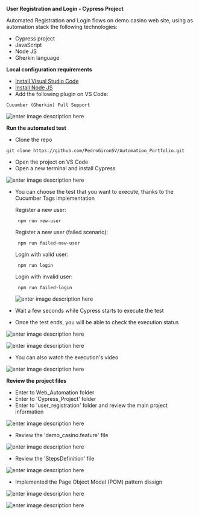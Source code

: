 **User Registration and Login - Cypress Project**

Automated Registration and Login flows on demo.casino web site, using as automation stack the following technologies:

 - Cypress project
 - JavaScript
 - Node JS
 - Gherkin language


**Local configuration requirements**

 - [Install Visual Studio Code](https://code.visualstudio.com/download)
 - [Install Node JS](https://nodejs.org/es/download)
 - Add the following plugin on VS Code:
 
 ```
Cucumber (Gherkin) Full Support
```
  ![enter image description here](https://blogger.googleusercontent.com/img/b/R29vZ2xl/AVvXsEhJ9_ljOrxrLIRfShmahTPZjHmRqEdmiQRB_frHxEgUWtqPLtCIj0ThuAdJ_ii5lgQQxMKUk2WH3ZatPCOAWYTrwiCZSfdJ4a4E9j8I5yonmBhBpZpol5XBFjuYjDL6ofDRCwz-nOaZ5Ay53QFoKX3BVDEloX7YalHcwD0mqI18VKLKWtUIEpc2Gbi4jg/w640-h264/Cucumber_Ext.PNG)
	
**Run the automated test**

 - Clone the repo
 
```
git clone https://github.com/PedroGironSV/Automation_Portfolio.git
```

 - Open the project on VS Code
 - Open a new terminal and install Cypress

![enter image description here](https://blogger.googleusercontent.com/img/b/R29vZ2xl/AVvXsEiwIooSOIjixrrOe98ys6197aQzVdgE3GfCNrGy4_T1xFgOcJWDP2zIKHE9dw14671gX1U1-dm_P6FU2LI5vYp20Jr4gxtRlVAIS7sp1_9dQL4vk7QTCgYMCeJChuoMLT5oHFOqVm1A2chIGXpZGU3WS1fjNhdzKKLPnGKLyLa_kzLk-QDt982T1Vuoy1LO/w640-h186/1.%20Cypress_install.PNG)

 - You can choose the test that you want to execute, thanks to the Cucumber Tags implementation
   
   Register a new user:
  
   ```
    npm run new-user
   ```

   Register a new user (failed scenario):
  
   ```
    npm run failed-new-user
   ```

   Login with valid user:
  
   ```
    npm run login
   ```

   Login with invalid user:
  
   ```
    npm run failed-login
   ```

   ![enter image description here](https://blogger.googleusercontent.com/img/b/R29vZ2xl/AVvXsEj1Fs2hSB5KXio00TWUFa-WvJqAJlrk0jkKjri7JxSRfrlyDCA-4cgjsPjrThwLF2FMJwVMAFWTYV0AxDAceHbi4DMtOAmawgVWwOaTYyBLJetbHVU98fpdrzEa_m-AeCsEOs3wXHe0aIkwhe7_o6RY8n7EgWChVcOAA8ABaH91_msHnIMfQ0fVgONvWvR5/w640-h336/5.%20run_tag.PNG)
   

 - Wait a few seconds while Cypress starts to execute the test
 - Once the test ends, you will be able to check the execution status

![enter image description here](https://blogger.googleusercontent.com/img/b/R29vZ2xl/AVvXsEiyEBjxFsz6ZVesypqb6poRq9Bkqr-aHjBl0Dl-2DUhIhEe06meUvCCpclACd3LTS8tkchk5eNOOWzx4zJX5NpOqwtDzAFA-4urFweQZQz_7tZptxpihlCrVftYx24mAkJsliIbZuPtkIn_sll3IQmvLXoQ4CxivX-Z8HGy2nHIdRrBL_fmL4Dd37eLTsZt/w640-h264/5.1%20run_init.PNG)

![enter image description here](https://blogger.googleusercontent.com/img/b/R29vZ2xl/AVvXsEgOQHKg4AAwS6O_KH3zrcCrPSycaNG4L_C29XtfbdrVf6HqS7BHSupi944kWy_R54SPYAa9z9rbYPd6Djew829_ufI8qp1pJZCZ0HdFDdfGnrwkIEfz-jF91chZMXZNXWiW4-qjE_SpHL-zMpp1fbPm63NRLtzYLrRgbJWKHQsvHhj_Fw6u-2yAXe96MIUD/w640-h402/5.2%20results.PNG)

   - You can also watch the execution's video

![enter image description here](https://blogger.googleusercontent.com/img/b/R29vZ2xl/AVvXsEgQQ7tKZ5IhujdMMFQy4M2uREVVdTeo1BvkJF0O06zDMGMnv1dWwWXz-9b7aubWOtLhyHRP0D5L7Q6b55DKKS5jR-MVL2bsSWvsh3bT6AxKtQ0U_BNIGjSakJlDkv221XYu-0w8tZSxJVzGBoKKFqaV60HDDIEKaB_iFcalMKj40wp0QqUU02nQjPFyu_Tk/w640-h314/5.3%20video.PNG)
     

**Review the project files**

 - Enter to Web_Automation folder
 - Enter to 'Cypress_Project' folder
 - Enter to 'user_registration' folder and review the main project information

![enter image description here](https://blogger.googleusercontent.com/img/b/R29vZ2xl/AVvXsEha7Apb2PITqCk_MwcGzf3N9j7Soy4t9gKTYeUa1ffmrpcd3vAVR0TgHOngVghYqb9uiNQEP2ZW4K-aFYE51_7vavl3FJLz2NUXPj8U3M12X2W_oF1sunHSfmL8zI6vPd1bGARou9DRQUq19ZBFeoUO62jZFUo_DZhBrr-potTIO52slltNHHKYxoaB3-gl/w640-h274/1.%20general_info.PNG)

 - Review the 'demo_casino.feature' file

![enter image description here](https://blogger.googleusercontent.com/img/b/R29vZ2xl/AVvXsEgs096XR7vZddmcVGDe8DqeAM9v2u89fPzK00R6crTi5lddX10DPovsJxYkwKggjJcNg7Qz01i2BiG9G8NvPpT7rz4yDT7BldywllD5BQJoVcTuoTjtVoFxYCbOyDJROrsKlBX2aLI_0JaSh9ZieT3s7WUl_RA0uUYjcREg4bvkNGOitG9PM24yVCrD9uJZ/w640-h400/2%20feature_file.PNG)

 - Review the 'StepsDefinition' file

![enter image description here](https://blogger.googleusercontent.com/img/b/R29vZ2xl/AVvXsEhYBdjq8R1l-uedaOlE3f4UVb-xL8oCPg147dEDWF41cf5313c-l-htywJok94VAtEoMg58q2fm39icnXNLZ4w72JZ5ZZpY5vrkCdYoSv6lk4dQhourscoLHWTu_TM9en25Myc05keSaGOi1M8LOy5qRluFLQngJGIj_69tfX0QPnrpTdHgjTHG9COfHm0Z/w640-h604/3%20steps_def.PNG)

 - Implemented the Page Object Model (POM) pattern dissign

![enter image description here](https://blogger.googleusercontent.com/img/b/R29vZ2xl/AVvXsEj_dozz7rcqtvEbXNuoNrBQVZ0beZ6KBrkdguI0oVkF07Sbuc3_r95-uZH8EemucSTniajHIgmyCIZr0NTax11-GXJoS1hXTh3ShNJJmi4ouoRvbiX4xrs8lXZ27Vh2tweB8IVChW6GCU1uDManPSq5FChlvx3fI34TwkIRPJGgcHKwSI10hMEHTtlPsPFY/w640-h314/4%20pom.PNG)

![enter image description here](https://blogger.googleusercontent.com/img/b/R29vZ2xl/AVvXsEgNeHDS0y6iH_O9BdBU5NiA0cRpjUyUXR9qPQm6Aq1vVyW3cqFN0UEYsnguWPVM7nxkJVsSg4JNkW2hlFL8qmYA9XB1z9cu9hmuDcNMk_zHh1u7IFlD3o14wN0QGjlfgvONrsoalAoaVru8ufkulO10UgCelnLnW8GKkAHOpRS-uCT1kJniSnydnQucHRyB/w640-h338/4.1%20web_elements.PNG)
